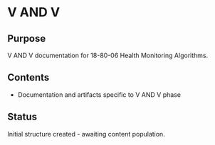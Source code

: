# V AND V

## Purpose
V AND V documentation for 18-80-06 Health Monitoring Algorithms.

## Contents
- Documentation and artifacts specific to V AND V phase

## Status
Initial structure created - awaiting content population.
